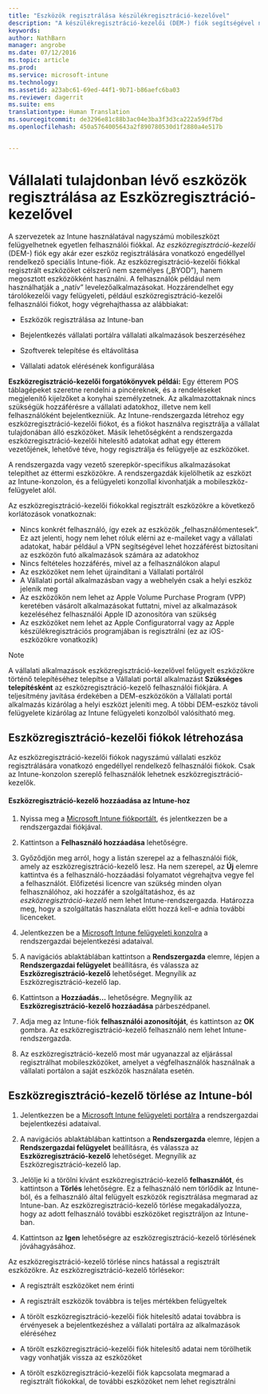 ```yaml
---
title: "Eszközök regisztrálása készülékregisztráció-kezelővel"
description: "A készülékregisztráció-kezelői (DEM-) fiók segítségével nagy számú megosztott, vállalati tulajdonban lévő, egy felhasználói fiókkal rendelkező mobileszköz kezelhető."
keywords: 
author: NathBarn
manager: angrobe
ms.date: 07/12/2016
ms.topic: article
ms.prod: 
ms.service: microsoft-intune
ms.technology: 
ms.assetid: a23abc61-69ed-44f1-9b71-b86aefc6ba03
ms.reviewer: dagerrit
ms.suite: ems
translationtype: Human Translation
ms.sourcegitcommit: de3296e81c88b3ac04e3ba3f3d3ca222a59df7bd
ms.openlocfilehash: 450a5764005643a2f890780530d1f2880a4e517b


---
```



# Vállalati tulajdonban lévő eszközök regisztrálása az Eszközregisztráció-kezelővel
A szervezetek az Intune használatával nagyszámú mobileszközt felügyelhetnek egyetlen felhasználói fiókkal. Az *eszközregisztráció-kezelői* (DEM-) fiók egy akár ezer eszköz regisztrálására vonatkozó engedéllyel rendelkező speciális Intune-fiók. Az eszközregisztráció-kezelői fiókkal regisztrált eszközöket célszerű nem személyes („BYOD”), hanem megosztott eszközökként használni. A felhasználók például nem használhatják a „natív” levelezőalkalmazásokat. Hozzárendelhet egy tárolókezelői vagy felügyeleti, például eszközregisztráció-kezelői felhasználói fiókot, hogy végrehajthassa az alábbiakat:

-   Eszközök regisztrálása az Intune-ban

-   Bejelentkezés vállalati portálra vállalati alkalmazások beszerzéséhez

-   Szoftverek telepítése és eltávolítása

-   Vállalati adatok elérésének konfigurálása


**Eszközregisztráció-kezelői forgatókönyvek példái:** Egy étterem POS táblagépeket szeretne rendelni a pincéreknek, és a rendeléseket megjelenítő kijelzőket a konyhai személyzetnek. Az alkalmazottaknak nincs szükségük hozzáférésre a vállalati adatokhoz, illetve nem kell felhasználóként bejelentkezniük. Az Intune-rendszergazda létrehoz egy eszközregisztráció-kezelői fiókot, és a fiókot használva regisztrálja a vállalat tulajdonában álló eszközöket. Másik lehetőségként a rendszergazda eszközregisztráció-kezelői hitelesítő adatokat adhat egy étterem vezetőjének, lehetővé téve, hogy regisztrálja és felügyelje az eszközöket.

A rendszergazda vagy vezető szerepkör-specifikus alkalmazásokat telepíthet az éttermi eszközökre. A rendszergazdák kijelölhetik az eszközt az Intune-konzolon, és a felügyeleti konzollal kivonhatják a mobileszköz-felügyelet alól.

Az eszközregisztráció-kezelői fiókokkal regisztrált eszközökre a következő korlátozások vonatkoznak:
  - Nincs konkrét felhasználó, így ezek az eszközök „felhasználómentesek”. Ez azt jelenti, hogy nem lehet róluk elérni az e-maileket vagy a vállalati adatokat, habár például a VPN segítségével lehet hozzáférést biztosítani az eszközön futó alkalmazások számára az adatokhoz
  - Nincs feltételes hozzáférés, mivel az a felhasználókon alapul
  - Az eszközöket nem lehet újraindítani a Vállalati portálról
  - A Vállalati portál alkalmazásban vagy a webhelyén csak a helyi eszköz jelenik meg
  - Az eszközökön nem lehet az Apple Volume Purchase Program (VPP) keretében vásárolt alkalmazásokat futtatni, mivel az alkalmazások kezeléséhez felhasználói Apple ID azonosítóra van szükség
  - Az eszközöket nem lehet az Apple Configuratorral vagy az Apple készülékregisztrációs programjában is regisztrálni (ez az iOS-eszközökre vonatkozik)

> [!NOTE]
> A vállalati alkalmazások eszközregisztráció-kezelővel felügyelt eszközökre történő telepítéséhez telepítse a Vállalati portál alkalmazást **Szükséges telepítésként** az eszközregisztráció-kezelő felhasználói fiókjára.
> A teljesítmény javítása érdekében a DEM-eszközökön a Vállalati portál alkalmazás kizárólag a helyi eszközt jeleníti meg. A többi DEM-eszköz távoli felügyelete kizárólag az Intune felügyeleti konzolból valósítható meg.

## Eszközregisztráció-kezelői fiókok létrehozása
Az eszközregisztráció-kezelői fiókok nagyszámú vállalati eszköz regisztrálására vonatkozó engedéllyel rendelkező felhasználói fiókok. Csak az Intune-konzolon szereplő felhasználók lehetnek eszközregisztráció-kezelők.

#### Eszközregisztráció-kezelő hozzáadása az Intune-hoz

1.  Nyissa meg a [Microsoft Intune fiókportált](http://go.microsoft.com/fwlink/?LinkId=698854), és jelentkezzen be a rendszergazdai fiókjával.

2.  Kattintson a **Felhasználó hozzáadása** lehetőségre.

3.  Győződjön meg arról, hogy a listán szerepel az a felhasználói fiók, amely az eszközregisztráció-kezelő lesz. Ha nem szerepel, az **Új** elemre kattintva és a felhasználó-hozzáadási folyamatot végrehajtva vegye fel a felhasználót. Előfizetési licencre van szükség minden olyan felhasználóhoz, aki hozzáfér a szolgáltatáshoz, és az *eszközregisztráció-kezelő* nem lehet Intune-rendszergazda. Határozza meg, hogy a szolgáltatás használata előtt hozzá kell-e adnia további licenceket.

4.  Jelentkezzen be a [Microsoft Intune felügyeleti konzolra](http://manage.microsoft.com) a rendszergazdai bejelentkezési adataival.

5.  A navigációs ablaktáblában kattintson a **Rendszergazda** elemre, lépjen a **Rendszergazdai felügyelet** beállításra, és válassza az **Eszközregisztráció-kezelő** lehetőséget. Megnyílik az Eszközregisztráció-kezelő lap.

6.  Kattintson a **Hozzáadás...** lehetőségre. Megnyílik az **Eszközregisztráció-kezelő hozzáadása** párbeszédpanel.

7.  Adja meg az Intune-fiók **felhasználói azonosítóját**, és kattintson az **OK** gombra. Az eszközregisztráció-kezelő felhasználó nem lehet Intune-rendszergazda.

8.  Az eszközregisztráció-kezelő most már ugyanazzal az eljárással regisztrálhat mobileszközöket, amelyet a végfelhasználók használnak a vállalati portálon a saját eszközök használata esetén.

## Eszközregisztráció-kezelő törlése az Intune-ból

1.  Jelentkezzen be a [Microsoft Intune felügyeleti portálra](http://manage.microsoft.com) a rendszergazdai bejelentkezési adataival.

2.  A navigációs ablaktáblában kattintson a **Rendszergazda** elemre, lépjen a **Rendszergazdai felügyelet** beállításra, és válassza az **Eszközregisztráció-kezelő** lehetőséget. Megnyílik az Eszközregisztráció-kezelő lap.

3.  Jelölje ki a törölni kívánt eszközregisztráció-kezelő **felhasználót**, és kattintson a **Törlés** lehetőségre. Ez a felhasználó nem törlődik az Intune-ból, és a felhasználó által felügyelt eszközök regisztrálása megmarad az Intune-ban. Az eszközregisztráció-kezelő törlése megakadályozza, hogy az adott felhasználó további eszközöket regisztráljon az Intune-ban.

4.  Kattintson az **Igen** lehetőségre az eszközregisztráció-kezelő törlésének jóváhagyásához.

Az eszközregisztráció-kezelő törlése nincs hatással a regisztrált eszközökre. Az eszközregisztráció-kezelő törlésekor:

-   A regisztrált eszközöket nem érinti

-   A regisztrált eszközök továbbra is teljes mértékben felügyeltek

-   A törölt eszközregisztráció-kezelői fiók hitelesítő adatai továbbra is érvényesek a bejelentkezéshez a vállalati portálra az alkalmazások eléréséhez

-   A törölt eszközregisztráció-kezelői fiók hitelesítő adatai nem törölhetik vagy vonhatják vissza az eszközöket

-   A törölt eszközregisztráció-kezelői fiók kapcsolata megmarad a regisztrált fiókokkal, de további eszközöket nem lehet regisztrálni



<!--HONumber=Jul16_HO5-->



